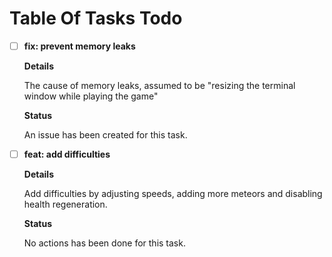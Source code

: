 # Table Of Tasks Todo

- [ ] **fix: prevent memory leaks**

  **Details**

  The cause of memory leaks, assumed to be "resizing the terminal window while playing the game"

  **Status**

  An issue has been created for this task.

- [ ] **feat: add difficulties**

  **Details**

  Add difficulties by adjusting speeds, adding more meteors and disabling health regeneration.

  **Status**

  No actions has been done for this task.